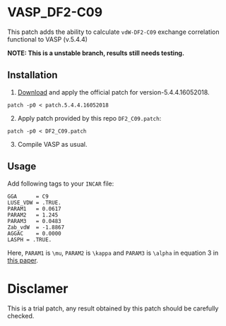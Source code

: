 # VASP_DF2-C09
This patch adds the ability to calculate `vdW-DF2-C09` exchange correlation functional to VASP (v.5.4.4)

__NOTE: This is a unstable branch, results still needs testing.__

## Installation

1. [Download](http://cms.mpi.univie.ac.at/patches/patch.5.4.4.16052018.gz) and apply the official patch for version-5.4.4.16052018.
```
patch -p0 < patch.5.4.4.16052018
```

2. Apply patch provided by this repo `DF2_C09.patch`:
```
patch -p0 < DF2_C09.patch
```

3. Compile VASP as usual.

## Usage

Add following tags to your `INCAR` file:

```
GGA      = C9
LUSE_VDW = .TRUE.
PARAM1   = 0.0617
PARAM2   = 1.245
PARAM3   = 0.0483
Zab_vdW  = -1.8867
AGGAC    = 0.0000
LASPH = .TRUE.
```

Here, `PARAM1` is `\mu`, `PARAM2` is `\kappa` and `PARAM3` is `\alpha` in equation 3 in [this paper](https://journals.aps.org/prb/abstract/10.1103/PhysRevB.81.161104).

# Disclamer
This is a trial patch, any result obtained by this patch should be carefully checked.
